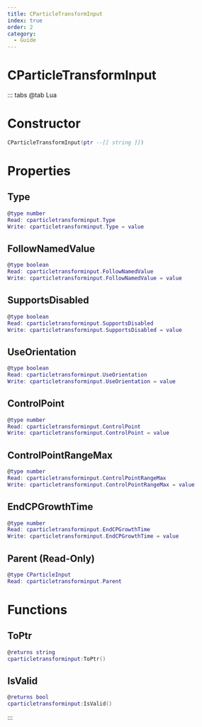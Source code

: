 ```yaml
---
title: CParticleTransformInput
index: true
order: 2
category:
  - Guide
---
```


# CParticleTransformInput

::: tabs
@tab Lua
# Constructor
```lua
CParticleTransformInput(ptr --[[ string ]])
```
# Properties
## Type 
```lua
@type number
Read: cparticletransforminput.Type
Write: cparticletransforminput.Type = value
```
## FollowNamedValue 
```lua
@type boolean
Read: cparticletransforminput.FollowNamedValue
Write: cparticletransforminput.FollowNamedValue = value
```
## SupportsDisabled 
```lua
@type boolean
Read: cparticletransforminput.SupportsDisabled
Write: cparticletransforminput.SupportsDisabled = value
```
## UseOrientation 
```lua
@type boolean
Read: cparticletransforminput.UseOrientation
Write: cparticletransforminput.UseOrientation = value
```
## ControlPoint 
```lua
@type number
Read: cparticletransforminput.ControlPoint
Write: cparticletransforminput.ControlPoint = value
```
## ControlPointRangeMax 
```lua
@type number
Read: cparticletransforminput.ControlPointRangeMax
Write: cparticletransforminput.ControlPointRangeMax = value
```
## EndCPGrowthTime 
```lua
@type number
Read: cparticletransforminput.EndCPGrowthTime
Write: cparticletransforminput.EndCPGrowthTime = value
```
## Parent (Read-Only)
```lua
@type CParticleInput
Read: cparticletransforminput.Parent
```
# Functions
## ToPtr
```lua
@returns string
cparticletransforminput:ToPtr()
```
## IsValid
```lua
@returns bool
cparticletransforminput:IsValid()
```

:::